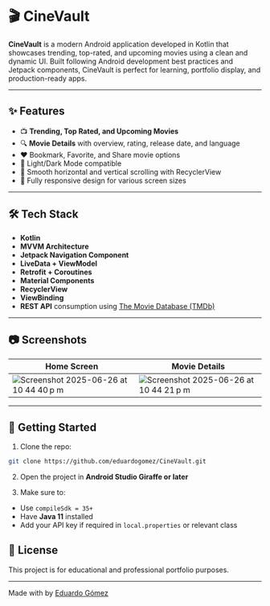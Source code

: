 # 🎬 CineVault

**CineVault** is a modern Android application developed in Kotlin that showcases trending, top-rated, and upcoming movies using a clean and dynamic UI. Built following Android development best practices and Jetpack components, CineVault is perfect for learning, portfolio display, and production-ready apps.

---

## ✨ Features

- 📺 **Trending, Top Rated, and Upcoming Movies**
- 🔍 **Movie Details** with overview, rating, release date, and language
- ❤️ Bookmark, Favorite, and Share movie options
- 🌙 Light/Dark Mode compatible
- 🔄 Smooth horizontal and vertical scrolling with RecyclerView
- 📱 Fully responsive design for various screen sizes

---

## 🛠️ Tech Stack

- **Kotlin**
- **MVVM Architecture**
- **Jetpack Navigation Component**
- **LiveData + ViewModel**
- **Retrofit + Coroutines**
- **Material Components**
- **RecyclerView**
- **ViewBinding**
- **REST API** consumption using [The Movie Database (TMDb)](https://www.themoviedb.org/documentation/api)


---

## 📷 Screenshots


| Home Screen | Movie Details |
|-------------|---------------|
![Screenshot 2025-06-26 at 10 44 40 p m](https://github.com/user-attachments/assets/bd39cb38-7701-4fff-9bd9-c27cc950cbfc) | ![Screenshot 2025-06-26 at 10 44 21 p m](https://github.com/user-attachments/assets/0ddcbfc4-efb0-4542-a6c3-da697e2b269d) |



---

## 🚀 Getting Started

1. Clone the repo:

```bash
git clone https://github.com/eduardogomez/CineVault.git
```

2. Open the project in **Android Studio Giraffe or later**

3. Make sure to:

- Use `compileSdk = 35+`
- Have **Java 11** installed
- Add your API key if required in `local.properties` or relevant class

## 📄 License

This project is for educational and professional portfolio purposes.

---

Made with by [Eduardo Gómez](https://github.com/eduardogomez) 
